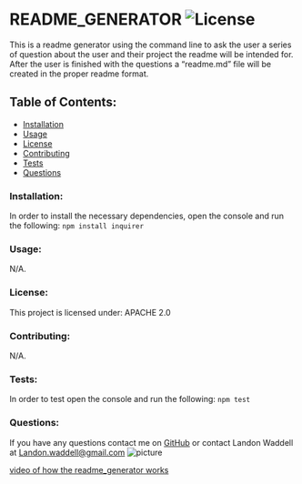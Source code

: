 # README_GENERATOR  ![License](https://img.shields.io/badge/License-Apache%202.0-blue.svg)
This is a readme generator using the command line to ask the user a series of question about the user and their project  the readme will be intended for. After the user is finished  with the questions a “readme.md” file will be created in the proper readme format.
## Table of Contents:
* [Installation](#installation)
* [Usage](#usage)
* [License](#license)
* [Contributing](#contributing)
* [Tests](#tests)
* [Questions](#questions)
### Installation:
In order to install the necessary dependencies, open the console and run the following:
```npm install inquirer```
### Usage:
N/A.
### License:
This project is licensed under:
APACHE 2.0
### Contributing:
N/A.
### Tests:
In order to test open the console and run the following:
```npm test```
### Questions:
If you have any questions contact me on [GitHub](https://github.com/Landon0615) or contact 
Landon Waddell at Landon.waddell@gmail.com
![picture](https://github.com/Landon0615.png?size=80)
    
[video of how the readme_generator works](https://drive.google.com/file/d/1q22QUY9EiU7IjWJXvD-oHUS3QtmwMHMe/view)
